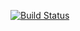 
[![Build Status](https://travis-ci.org/aerth/cgo-experiments.svg?branch=master)](https://travis-ci.org/aerth/cgo-experiments)



